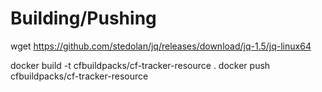 # Building/Pushing

wget https://github.com/stedolan/jq/releases/download/jq-1.5/jq-linux64

docker build -t cfbuildpacks/cf-tracker-resource .
docker push cfbuildpacks/cf-tracker-resource
